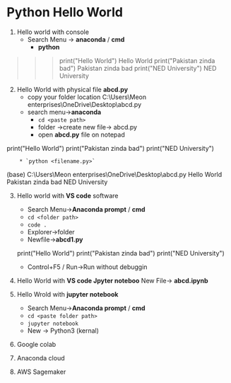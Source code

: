 # Python Hello World
1. Hello world with console
    * Search Menu -> **anaconda** / **cmd**
        * **python**
     
>>> print("Hello World")
Hello World
>>> print("Pakistan zinda bad")
Pakistan zinda bad
>>> print("NED University")
NED University
>>>

2. Hello World with physical file **abcd.py**
    * copy your folder location C:\Users\Meon enterprises\OneDrive\Desktop\abcd.py
    * search menu->**anaconda**
        * `cd <paste path>`
        * folder ->create new file-> abcd.py
        * open **abcd.py** file on notepad

 print("Hello World")
 print("Pakistan zinda bad")
 print("NED University")

        * `python <filename.py>`

 (base) C:\Users\Meon enterprises\OneDrive\Desktop\abcd.py
 Hello World
 Pakistan zinda bad
 NED University

3. Hello world with **VS code** software
    * Search Menu->**Anaconda prompt** / **cmd**
    * `cd <folder path>`
    * `code .`
    * Explorer->folder
    * Newfile->**abcd1.py**
   
    print("Hello World")
    print("Pakistan zinda bad")
    print("NED University")
    
    * Control+F5 / Run->Run without debuggin
  
4. Hello World with **VS code Jpyter noteboo**
     New File-> **abcd.ipynb**

5. Hello Wrold with **jupyter notebook**
    * Search Menu->**Anaconda prompt** / **cmd**
    * `cd <paste folder path>`
    * `jupyter notebook`
    * New -> Python3 (kernal)
6. Google colab
7. Anaconda cloud
8. AWS Sagemaker



